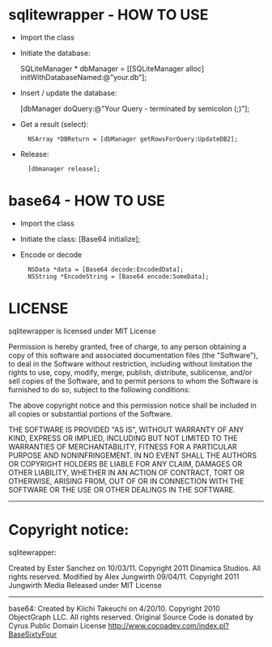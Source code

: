 sqlitewrapper - HOW TO USE
==========================
* Import the class
* Initiate the database: 

	SQLiteManager * dbManager = [[SQLiteManager alloc] initWithDatabaseNamed:@"your.db"];

* Insert / update the database: 

	[dbManager doQuery:@"Your Query - terminated by semicolon (;)"];</pre>

* Get a result (select): 

    	NSArray *DBReturn = [dbManager getRowsForQuery:UpdateDB2];

* Release: 

    	[dbmanager release];

base64 - HOW TO USE
===================
* Import the class
* Initiate the class:
    	[Base64 initialize];

* Encode or decode

    	NSData *data = [Base64 decode:EncodedData];
    	NSString *EncodeString = [Base64 encode:SomeData];

LICENSE
=======

sqlitewrapper is licensed under MIT License

Permission is hereby granted, free of charge, to any person obtaining a copy of this software and associated documentation files (the "Software"), to deal in the Software without restriction, including without limitation the rights to use, copy, modify, merge, publish, distribute, sublicense, and/or sell copies of the Software, and to permit persons to whom the Software is furnished to do so, subject to the following conditions:

The above copyright notice and this permission notice shall be included in all copies or substantial portions of the Software.

THE SOFTWARE IS PROVIDED "AS IS", WITHOUT WARRANTY OF ANY KIND, EXPRESS OR IMPLIED, INCLUDING BUT NOT LIMITED TO THE WARRANTIES OF MERCHANTABILITY, FITNESS FOR A PARTICULAR PURPOSE AND NONINFRINGEMENT. IN NO EVENT SHALL THE AUTHORS OR COPYRIGHT HOLDERS BE LIABLE FOR ANY CLAIM, DAMAGES OR OTHER LIABILITY, WHETHER IN AN ACTION OF CONTRACT, TORT OR OTHERWISE, ARISING FROM, OUT OF OR IN CONNECTION WITH THE SOFTWARE OR THE USE OR OTHER DEALINGS IN THE SOFTWARE.

- - -

Copyright notice:
================
sqlitewrapper:

Created by Ester Sanchez on 10/03/11. 
Copyright 2011 Dinamica Studios. All rights reserved. 
Modified by Alex Jungwirth 09/04/11. 
Copyright 2011 Jungwirth Media 
Released under MIT License 
- - -
base64:
Created by Kiichi Takeuchi on 4/20/10. 
Copyright 2010 ObjectGraph LLC. All rights reserved. 
Original Source Code is donated by Cyrus 
Public Domain License 
http://www.cocoadev.com/index.pl?BaseSixtyFour 
